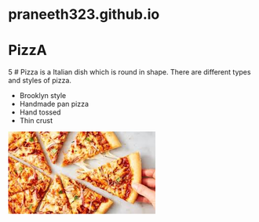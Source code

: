 # praneeth323.github.io
# PizzA

5 # Pizza is a Italian dish which is round in shape. There are different types and styles of pizza.
- Brooklyn style
- Handmade pan pizza
- Hand tossed 
- Thin crust



![](pizza.jpg)

